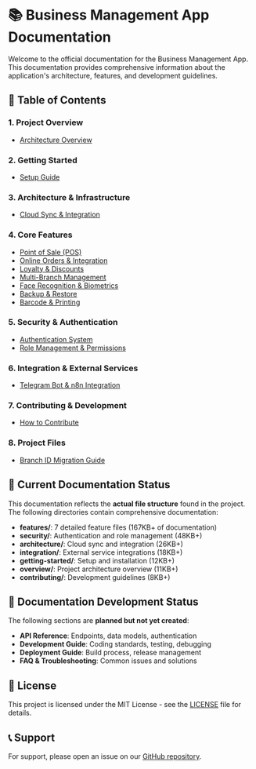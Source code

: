 # 📚 Business Management App Documentation

Welcome to the official documentation for the Business Management App. This documentation provides comprehensive information about the application's architecture, features, and development guidelines.

## 📑 Table of Contents

### 1. Project Overview
- [Architecture Overview](overview/03-architecture.md)

### 2. Getting Started
- [Setup Guide](getting-started/01-setup.md)

### 3. Architecture & Infrastructure
- [Cloud Sync & Integration](architecture/05-cloud-sync.md)

### 4. Core Features
- [Point of Sale (POS)](features/01-pos.md)
- [Online Orders & Integration](features/09-online-orders.md)
- [Loyalty & Discounts](features/10-loyalty-and-discounts.md)
- [Multi-Branch Management](features/11-branches.md)
- [Face Recognition & Biometrics](features/12-face-recognition.md)
- [Backup & Restore](features/13-backup-restore.md)
- [Barcode & Printing](features/14-printing-barcode.md)

### 5. Security & Authentication
- [Authentication System](security/01-authentication.md)
- [Role Management & Permissions](security/05-role-management.md)

### 6. Integration & External Services
- [Telegram Bot & n8n Integration](integration/01-telegram-n8n.md)

### 7. Contributing & Development
- [How to Contribute](contributing/01-how-to-contribute.md)

### 8. Project Files
- [Branch ID Migration Guide](branch_id_type_migration.md)

## 📝 Current Documentation Status

This documentation reflects the **actual file structure** found in the project. The following directories contain comprehensive documentation:

- **features/**: 7 detailed feature files (167KB+ of documentation)
- **security/**: Authentication and role management (48KB+)
- **architecture/**: Cloud sync and integration (26KB+)
- **integration/**: External service integrations (18KB+)
- **getting-started/**: Setup and installation (12KB+)
- **overview/**: Project architecture overview (11KB+)
- **contributing/**: Development guidelines (8KB+)

## 🚧 Documentation Development Status

The following sections are **planned but not yet created**:
- **API Reference**: Endpoints, data models, authentication
- **Development Guide**: Coding standards, testing, debugging
- **Deployment Guide**: Build process, release management
- **FAQ & Troubleshooting**: Common issues and solutions

## 📄 License

This project is licensed under the MIT License - see the [LICENSE](../LICENSE) file for details.

## 📞 Support

For support, please open an issue on our [GitHub repository](https://github.com/yourusername/BusinessManagement/issues).
